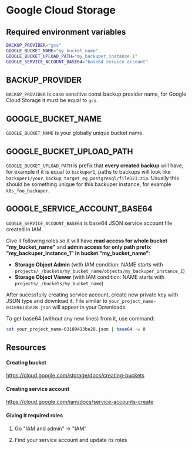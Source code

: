 # Google Cloud Storage

## Required environment variables

```bash
BACKUP_PROVIDER="gcs"
GOOGLE_BUCKET_NAME="my_bucket_name"
GOOGLE_BUCKET_UPLOAD_PATH="my_backuper_instance_1"
GOOGLE_SERVICE_ACCOUNT_BASE64="base64 service account"
```

## BACKUP_PROVIDER

`BACKUP_PROVIDER` is case sensitive const backup provider name, for Google Cloud Storage it must be equal to `gcs`.

## GOOGLE_BUCKET_NAME

`GOOGLE_BUCKET_NAME` is your globally unique bucket name.

## GOOGLE_BUCKET_UPLOAD_PATH

`GOOGLE_BUCKET_UPLOAD_PATH` is prefix that **every created backup** will have, for example if it is equal to `backuper1`, paths to backups will look like `backuper1/your_backup_target_eg_postgresql/file123.zip`. Usually this should be something unique for this backuper instance, for example `k8s_foo_backuper`.

## GOOGLE_SERVICE_ACCOUNT_BASE64

`GOOGLE_SERVICE_ACCOUNT_BASE64` is base64 JSON service account file created in IAM.

Give it following roles so it will have **read access for whole bucket "my_bucket_name"** and **admin access for only path prefix "my_backuper_instance_1" in bucket "my_bucket_name"**:

- **Storage Object Admin** (with IAM condition: NAME starts with `projects/_/buckets/my_bucket_name/objects/my_backuper_instance_1`)
- **Storage Object Viewer** (with IAM condition: NAME starts with `projects/_/buckets/my_bucket_name`)

After sucessfully creating service account, create new private key with JSON type and download it. File similar to `your_project_name-03189413be28.json` will appear in your Downloads.

To get base64 (without any new lines) from it, use command:

```bash
cat your_project_name-03189413be28.json | base64 -w 0
```


## Resources

#### Creating bucket

https://cloud.google.com/storage/docs/creating-buckets


#### Creating service account

https://cloud.google.com/iam/docs/service-accounts-create

#### Giving it required roles

1. Go "IAM and admin" -> "IAM"

2. Find your service account and update its roles

<br>
<br>
